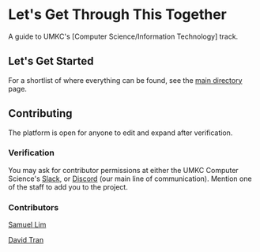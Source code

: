 # Let's Get Through This Together

A guide to UMKC's [Computer Science/Information Technology] track.

## Let's Get Started

For a shortlist of where everything can be found, see the [main directory](directory.md) page.

## Contributing

The platform is open for anyone to edit and expand after verification.

### Verification

You may ask for contributor permissions at either the UMKC Computer Science's [Slack](), or [Discord](https://discord.gg/kswjW6n) (our main line of communication). Mention one of the staff to add you to the project.

### Contributors

[Samuel Lim](https://github.com/amadeusine)

[David Tran](https://github.com/davidtstran)
